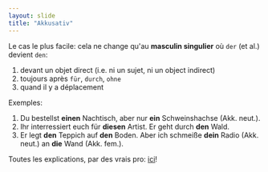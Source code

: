 ```yaml
---
layout: slide
title: "Akkusativ"
---
```

Le cas le plus facile: cela ne change qu'au __masculin singulier__ où `der` (et al.) devient `den`:
1. devant un objet direct (i.e. ni un sujet, ni un object indirect)
1. toujours après `für`, `durch`, `ohne`
1. quand il y a déplacement

Exemples:
1. Du bestellst __einen__ Nachtisch, aber nur __ein__ Schweinshachse (Akk. neut.).  
1. Ihr interressiert euch für __diesen__ Artist. Er geht durch __den__ Wald.
1. Er legt __den__ Teppich auf __den__ Boden. Aber ich schmeiße __dein__ Radio (Akk. neut.) an __die__ Wand (Akk. fem.).

Toutes les explications, par des vrais pro: [ici](https://deutsch.lingolia.com/de/grammatik/deklination/akkusativ)!
